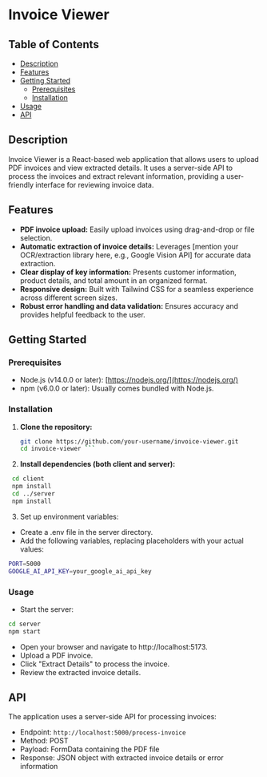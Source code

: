 # Invoice Viewer

## Table of Contents

- [Description](#description)
- [Features](#features)
- [Getting Started](#getting-started)
  - [Prerequisites](#prerequisites)
  - [Installation](#installation)
- [Usage](#usage)
- [API](#api)


## Description

Invoice Viewer is a React-based web application that allows users to upload PDF invoices and view extracted details. It uses a server-side API to process the invoices and extract relevant information, providing a user-friendly interface for reviewing invoice data.

## Features

- **PDF invoice upload:** Easily upload invoices using drag-and-drop or file selection.
- **Automatic extraction of invoice details:**  Leverages [mention your OCR/extraction library here, e.g., Google Vision API] for accurate data extraction.
- **Clear display of key information:**  Presents customer information, product details, and total amount in an organized format.
- **Responsive design:**  Built with Tailwind CSS for a seamless experience across different screen sizes.
- **Robust error handling and data validation:** Ensures accuracy and provides helpful feedback to the user.

## Getting Started

### Prerequisites

- Node.js (v14.0.0 or later): [https://nodejs.org/](https://nodejs.org/)
- npm (v6.0.0 or later): Usually comes bundled with Node.js.

### Installation

1. **Clone the repository:**
   ```bash
   git clone https://github.com/your-username/invoice-viewer.git
   cd invoice-viewer ```
2. **Install dependencies (both client and server):**
 ```bash
  cd client
  npm install
  cd ../server
  npm install 
 ```
3. Set up environment variables:
- Create a .env file in the server directory.
- Add the following variables, replacing placeholders with your actual values:
```bash
PORT=5000
GOOGLE_AI_API_KEY=your_google_ai_api_key
```
### Usage
- Start the server:
```bash
cd server
npm start
```
- Open your browser and navigate to http://localhost:5173.
- Upload a PDF invoice.
- Click "Extract Details" to process the invoice.
- Review the extracted invoice details.

## API

The application uses a server-side API for processing invoices:

- Endpoint: `http://localhost:5000/process-invoice`
- Method: POST
- Payload: FormData containing the PDF file
- Response: JSON object with extracted invoice details or error information
